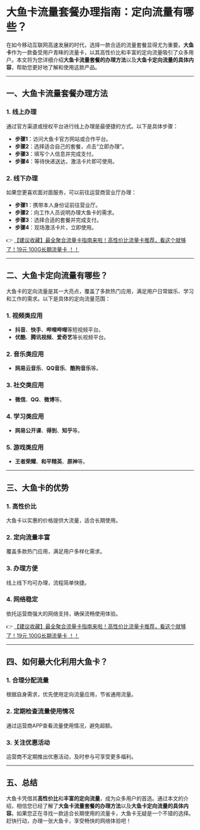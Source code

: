 # 大鱼卡流量套餐办理指南：定向流量有哪些？

在如今移动互联网高速发展的时代，选择一款合适的流量套餐显得尤为重要。**大鱼卡**作为一款备受用户青睐的流量卡，以其高性价比和丰富的定向流量吸引了众多用户。本文将为您详细介绍**大鱼卡流量套餐的办理方法**以及**大鱼卡定向流量的具体内容**，帮助您更好地了解和使用这款产品。

---

## 一、大鱼卡流量套餐办理方法

### 1. 线上办理
通过官方渠道或授权平台进行线上办理是最便捷的方式。以下是具体步骤：
- **步骤1**：访问大鱼卡官方网站或合作平台。
- **步骤2**：选择适合自己的套餐，点击“立即办理”。
- **步骤3**：填写个人信息并完成支付。
- **步骤4**：等待快递送达，激活卡片即可使用。

### 2. 线下办理
如果您更喜欢面对面服务，可以前往运营商营业厅办理：
- **步骤1**：携带本人身份证前往营业厅。
- **步骤2**：向工作人员说明办理大鱼卡的需求。
- **步骤3**：选择合适的套餐并完成支付。
- **步骤4**：现场激活卡片，立即使用。

👉 [【建议收藏】最全聚合流量卡指南来啦！高性价比流量卡推荐，看这个就够了！19元 100G长期流量卡 ！！](https://bit.ly/Liuliangka)

---

## 二、大鱼卡定向流量有哪些？

大鱼卡的定向流量是其一大亮点，覆盖了多款热门应用，满足用户日常娱乐、学习和工作的需求。以下是具体的定向流量范围：

### 1. 视频类应用
- **抖音**、**快手**、**哔哩哔哩**等短视频平台。
- **优酷**、**腾讯视频**、**爱奇艺**等长视频平台。

### 2. 音乐类应用
- **网易云音乐**、**QQ音乐**、**酷狗音乐**等。

### 3. 社交类应用
- **微信**、**QQ**、**微博**等。

### 4. 学习类应用
- **网易公开课**、**得到**、**知乎**等。

### 5. 游戏类应用
- **王者荣耀**、**和平精英**、**原神**等。

---

## 三、大鱼卡的优势

### 1. 高性价比
大鱼卡以实惠的价格提供大流量，适合长期使用。

### 2. 定向流量丰富
覆盖多款热门应用，满足用户多样化需求。

### 3. 办理方便
线上线下均可办理，流程简单快捷。

### 4. 网络稳定
依托运营商强大的网络支持，确保流畅使用体验。

👉 [【建议收藏】最全聚合流量卡指南来啦！高性价比流量卡推荐，看这个就够了！19元 100G长期流量卡 ！！](https://bit.ly/Liuliangka)

---

## 四、如何最大化利用大鱼卡？

### 1. 合理分配流量
根据自身需求，优先使用定向流量应用，节省通用流量。

### 2. 定期检查流量使用情况
通过运营商APP查看流量使用情况，避免超额。

### 3. 关注优惠活动
运营商不定期推出优惠活动，及时参与可享受更多福利。

---

## 五、总结

大鱼卡凭借其**高性价比**和**丰富的定向流量**，成为众多用户的首选。通过本文的介绍，相信您已经了解了**大鱼卡流量套餐的办理方法**以及**大鱼卡定向流量的具体内容**。如果您正在寻找一款适合长期使用的流量卡，大鱼卡无疑是一个不错的选择。赶快行动，办理一张大鱼卡，享受畅快的网络体验吧！